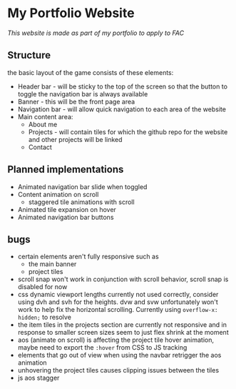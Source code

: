 # My Portfolio Website

*This website is made as part of my portfolio to apply to FAC*

## Structure
the basic layout of the game consists of these elements:
- Header bar - will be sticky to the top of the screen so that the button to toggle the navigation bar is always available
- Banner - this will be the front page area
- Navigation bar - will allow quick navigation to each area of the website
- Main content area:
	- About me 
	- Projects - will contain tiles for which the github repo for the website and other projects will be linked
	- Contact

## Planned implementations
- Animated navigation bar slide when toggled
- Content animation on scroll
	- staggered tile animations with scroll
- Animated tile expansion on hover
- Animated navigation bar buttons


## bugs
- certain elements aren't fully responsive such as
	- the main banner
	- project tiles 
- scroll snap won't work in conjunction with scroll behavior, scroll snap is disabled for now
- css dynamic viewport lengths currently not used correctly, consider using dvh and svh for the heights. dvw and svw unfortunately won't work to help fix the horizontal scrolling. Currently using `overflow-x: hidden;` to resolve
- the item tiles in the projects section are currently not responsive and in response to smaller screen sizes seem to just flex shrink at the moment
- aos (animate on scroll) is affecting the project tile hover animation, maybe need to export the `:hover` from CSS to JS tracking
- elements that go out of view when using the navbar retrigger the aos animation
- unhovering the project tiles causes clipping issues between the tiles
- js aos stagger 